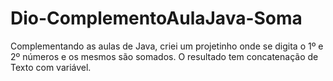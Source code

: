 # Dio-ComplementoAulaJava-Soma
Complementando as aulas de Java, criei um projetinho onde se digita o 1º e 2º números e os mesmos são somados. O resultado tem concatenação de Texto com variável.
